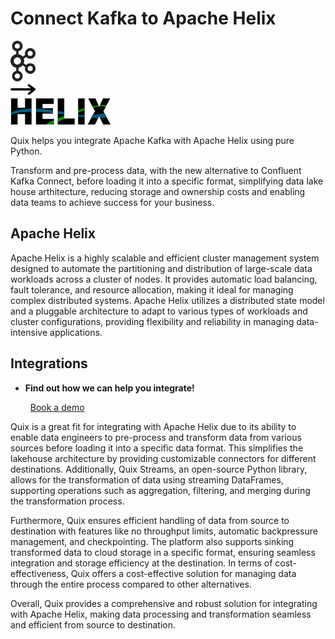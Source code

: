 # Connect Kafka to Apache Helix

<div class="connect-images cards blog-grid-card" markdown>
<div>
<img src="../images/kafka_logo.png" width="40px" />
</div>
<div>
<img src="../images/arrow.svg" width="40px" />
</div>
<div>
<img src="./images/apache-helix_1.jpg" />
</div>
</div>

Quix helps you integrate Apache Kafka with Apache Helix using pure Python.

Transform and pre-process data, with the new alternative to Confluent Kafka Connect, before loading it into a specific format, simplifying data lake house arthitecture, reducing storage and ownership costs and enabling data teams to achieve success for your business.

## Apache Helix

Apache Helix is a highly scalable and efficient cluster management system designed to automate the partitioning and distribution of large-scale data workloads across a cluster of nodes. It provides automatic load balancing, fault tolerance, and resource allocation, making it ideal for managing complex distributed systems. Apache Helix utilizes a distributed state model and a pluggable architecture to adapt to various types of workloads and cluster configurations, providing flexibility and reliability in managing data-intensive applications.

## Integrations

<div class="grid cards" markdown>

- __Find out how we can help you integrate!__

    <a class="md-button md-button--primary" href="https://share.hsforms.com/1iW0TmZzKQMChk0lxd_tGiw4yjw2?__hstc=175542013.2303933fbd746c0ac86d9ccbe9bc9100.1728383268831.1729603416735.1729620918855.31&__hssc=175542013.1.1729620918855&__hsfp=2132701734" target="_blank" style="margin:.5rem;">Book a demo</a>

</div>


Quix is a great fit for integrating with Apache Helix due to its ability to enable data engineers to pre-process and transform data from various sources before loading it into a specific data format. This simplifies the lakehouse architecture by providing customizable connectors for different destinations. Additionally, Quix Streams, an open-source Python library, allows for the transformation of data using streaming DataFrames, supporting operations such as aggregation, filtering, and merging during the transformation process. 

Furthermore, Quix ensures efficient handling of data from source to destination with features like no throughput limits, automatic backpressure management, and checkpointing. The platform also supports sinking transformed data to cloud storage in a specific format, ensuring seamless integration and storage efficiency at the destination. In terms of cost-effectiveness, Quix offers a cost-effective solution for managing data through the entire process compared to other alternatives. 

Overall, Quix provides a comprehensive and robust solution for integrating with Apache Helix, making data processing and transformation seamless and efficient from source to destination.

